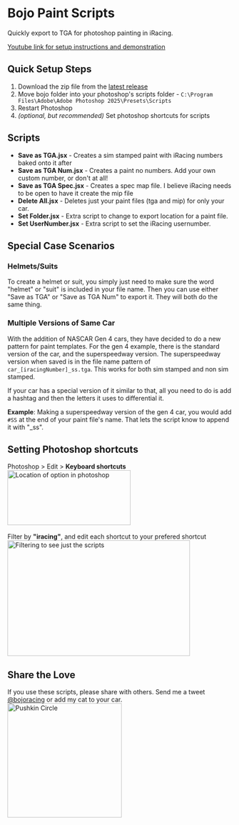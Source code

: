 # Bojo Paint Scripts
Quickly export to TGA for photoshop painting in iRacing.

[Youtube link for setup instructions and demonstration](https://youtu.be/7o9OVYsDIQs)

## Quick Setup Steps
1. Download the zip file from the [latest release](https://github.com/bojobiscuit/bojoPaintScripts/releases)
2. Move bojo folder into your photoshop's scripts folder - `C:\Program Files\Adobe\Adobe Photoshop 2025\Presets\Scripts`
3. Restart Photoshop
4. _(optional, but recommended)_ Set photoshop shortcuts for scripts 

## Scripts
- **Save as TGA.jsx** - Creates a sim stamped paint with iRacing numbers baked onto it after
- **Save as TGA Num.jsx** - Creates a paint no numbers. Add your own custom number, or don't at all!
- **Save as TGA Spec.jsx** - Creates a spec map file. I believe iRacing needs to be open to have it create the mip file
- **Delete All.jsx** - Deletes just your paint files (tga and mip) for only your car.
- **Set Folder.jsx** - Extra script to change to export location for a paint file.
- **Set UserNumber.jsx** - Extra script to set the iRacing usernumber.

## Special Case Scenarios

### Helmets/Suits
To create a helmet or suit, you simply just need to make sure the word "helmet" or "suit" is included in your file name. Then you can use either "Save as TGA" or "Save as TGA Num" to export it. They will both do the same thing.

### Multiple Versions of Same Car
With the addition of NASCAR Gen 4 cars, they have decided to do a new pattern for paint templates. For the gen 4 example, there is the standard version of the car, and the superspeedway version. The superspeedway version when saved is in the file name pattern of `car_[iracingNumber]_ss.tga`. This works for both sim stamped and non sim stamped.

If your car has a special version of it similar to that, all you need to do is add a hashtag and then the letters it uses to differential it.

**Example**: Making a superspeedway version of the gen 4 car, you would add `#SS` at the end of your paint file's name. That lets the script know to append it with "_ss".

## Setting Photoshop shortcuts

Photoshop > Edit > **Keyboard shortcuts**\
<img width="276" height="123" alt="Location of option in photoshop" src="https://github.com/user-attachments/assets/5d2cbcbc-e791-4fe8-99f6-ca91f2be1eab" />\
\
Filter by **"iracing"**, and edit each shortcut to your prefered shortcut\
<img width="409" height="259" alt="Filtering to see just the scripts" src="https://github.com/user-attachments/assets/43c79626-0257-4524-8873-6fd7fae035a5" />


## Share the Love
If you use these scripts, please share with others. Send me a tweet [@bojoracing](https://x.com/bojoRacing) or add my cat to your car. 
<br /><img width="256" height="256" alt="Pushkin Circle" src="https://github.com/user-attachments/assets/0282e0f2-9ec4-427f-91d1-e10e16b098c5" />

